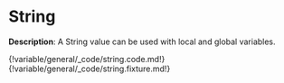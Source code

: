 # String

__Description__: A String value can be used with local and global variables.

{!variable/general/_code/string.code.md!}
{!variable/general/_code/string.fixture.md!}

<div class="cf"></div>
<div class="end"></div>

